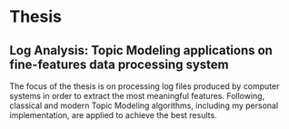 # Thesis
## Log Analysis: Topic Modeling applications on fine-features data processing system

The focus of the thesis is on processing log files produced by computer systems in order to extract the most meaningful features. Following, classical and modern
Topic Modeling algorithms, including my personal implementation, are applied to achieve the best results.
